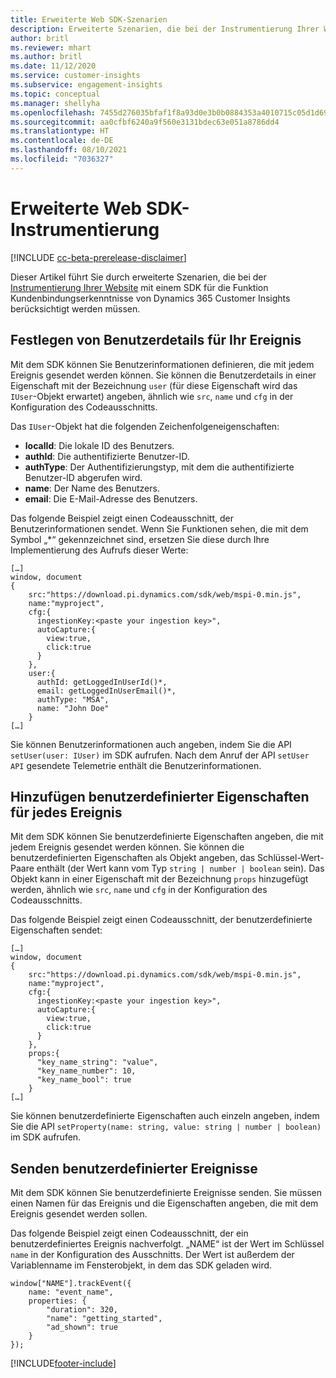 ```yaml
---
title: Erweiterte Web SDK-Szenarien
description: Erweiterte Szenarien, die bei der Instrumentierung Ihrer Website mit einem SDK berücksichtigt werden müssen.
author: britl
ms.reviewer: mhart
ms.author: britl
ms.date: 11/12/2020
ms.service: customer-insights
ms.subservice: engagement-insights
ms.topic: conceptual
ms.manager: shellyha
ms.openlocfilehash: 7455d276035bfaf1f8a93d0e3b0b0884353a4010715c05d1d696309f7eb4b233
ms.sourcegitcommit: aa0cfbf6240a9f560e3131bdec63e051a8786dd4
ms.translationtype: HT
ms.contentlocale: de-DE
ms.lasthandoff: 08/10/2021
ms.locfileid: "7036327"
---
```

# <a name="advanced-web-sdk-instrumentation"></a>Erweiterte Web SDK-Instrumentierung

[!INCLUDE [cc-beta-prerelease-disclaimer](includes/cc-beta-prerelease-disclaimer.md)]

Dieser Artikel führt Sie durch erweiterte Szenarien, die bei der [Instrumentierung Ihrer Website](instrument-website.md) mit einem SDK für die Funktion Kundenbindungserkenntnisse von Dynamics 365 Customer Insights berücksichtigt werden müssen.

## <a name="setting-user-details-for-your-event"></a>Festlegen von Benutzerdetails für Ihr Ereignis

Mit dem SDK können Sie Benutzerinformationen definieren, die mit jedem Ereignis gesendet werden können. Sie können die Benutzerdetails in einer Eigenschaft mit der Bezeichnung `user` (für diese Eigenschaft wird das `IUser`-Objekt erwartet) angeben, ähnlich wie `src`, `name` und `cfg` in der Konfiguration des Codeausschnitts.

Das `IUser`-Objekt hat die folgenden Zeichenfolgeneigenschaften:

- **localId**: Die lokale ID des Benutzers.
- **authId**: Die authentifizierte Benutzer-ID.
- **authType**: Der Authentifizierungstyp, mit dem die authentifizierte Benutzer-ID abgerufen wird.
- **name**: Der Name des Benutzers.
- **email**: Die E-Mail-Adresse des Benutzers.
    
Das folgende Beispiel zeigt einen Codeausschnitt, der Benutzerinformationen sendet. Wenn Sie Funktionen sehen, die mit dem Symbol „*“ gekennzeichnet sind, ersetzen Sie diese durch Ihre Implementierung des Aufrufs dieser Werte:  

```
[…]
window, document 
{
    src:"https://download.pi.dynamics.com/sdk/web/mspi-0.min.js", 
    name:"myproject",      
    cfg:{ 
      ingestionKey:<paste your ingestion key>", 
      autoCapture:{ 
        view:true, 
        click:true 
      }
    },
    user:{
      authId: getLoggedInUserId()*,
      email: getLoggedInUserEmail()*,
      authType: "MSA",
      name: "John Doe"
    }
[…]
```

Sie können Benutzerinformationen auch angeben, indem Sie die API `setUser(user: IUser)` im SDK aufrufen. Nach dem Anruf der API `setUser API` gesendete Telemetrie enthält die Benutzerinformationen.

## <a name="adding-custom-properties-for-each-event"></a>Hinzufügen benutzerdefinierter Eigenschaften für jedes Ereignis

Mit dem SDK können Sie benutzerdefinierte Eigenschaften angeben, die mit jedem Ereignis gesendet werden können. Sie können die benutzerdefinierten Eigenschaften als Objekt angeben, das Schlüssel-Wert-Paare enthält (der Wert kann vom Typ `string | number | boolean` sein). Das Objekt kann in einer Eigenschaft mit der Bezeichnung `props` hinzugefügt werden, ähnlich wie `src`, `name` und `cfg` in der Konfiguration des Codeausschnitts. 

Das folgende Beispiel zeigt einen Codeausschnitt, der benutzerdefinierte Eigenschaften sendet:

```
[…]
window, document 
{
    src:"https://download.pi.dynamics.com/sdk/web/mspi-0.min.js", 
    name:"myproject",      
    cfg:{ 
      ingestionKey:<paste your ingestion key>", 
      autoCapture:{ 
        view:true, 
        click:true 
      }
    },
    props:{
      "key_name_string": "value",
      "key_name_number": 10,
      "key_name_bool": true
    }
[…]
```

Sie können benutzerdefinierte Eigenschaften auch einzeln angeben, indem Sie die API `setProperty(name: string, value: string | number | boolean)` im SDK aufrufen.

## <a name="sending-custom-events"></a>Senden benutzerdefinierter Ereignisse

Mit dem SDK können Sie benutzerdefinierte Ereignisse senden. Sie müssen einen Namen für das Ereignis und die Eigenschaften angeben, die mit dem Ereignis gesendet werden sollen.

Das folgende Beispiel zeigt einen Codeausschnitt, der ein benutzerdefiniertes Ereignis nachverfolgt. „NAME“ ist der Wert im Schlüssel `name` in der Konfiguration des Ausschnitts. Der Wert ist außerdem der Variablenname im Fensterobjekt, in dem das SDK geladen wird.

```
window["NAME"].trackEvent({
    name: "event_name",
    properties: {
        "duration": 320,
        "name": "getting_started",
        "ad_shown": true
    }
});
```


[!INCLUDE[footer-include](../includes/footer-banner.md)]
